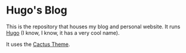 # Hugo's Blog
This is the repository that houses my blog and personal website. It runs [Hugo](https://gohugo.io/) (I know, I know, it has a very cool name).

It uses the [Cactus Theme](https://github.com/digitalcraftsman/hugo-cactus-theme).
